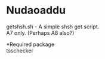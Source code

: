 # Nudaoaddu
getshsh.sh - A simple shsh get script.<br>
A7 only. (Perhaps A8 also?)

*Required package<br>
tsschecker
